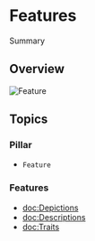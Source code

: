 # Features

<!--@START_MENU_TOKEN@-->Summary<!--@END_MENU_TOKEN@-->

## Overview

![Feature](Feature.svg)

## Topics

### Pillar

- ``Feature``

### Features

- <doc:Depictions>
- <doc:Descriptions>
- <doc:Traits>
